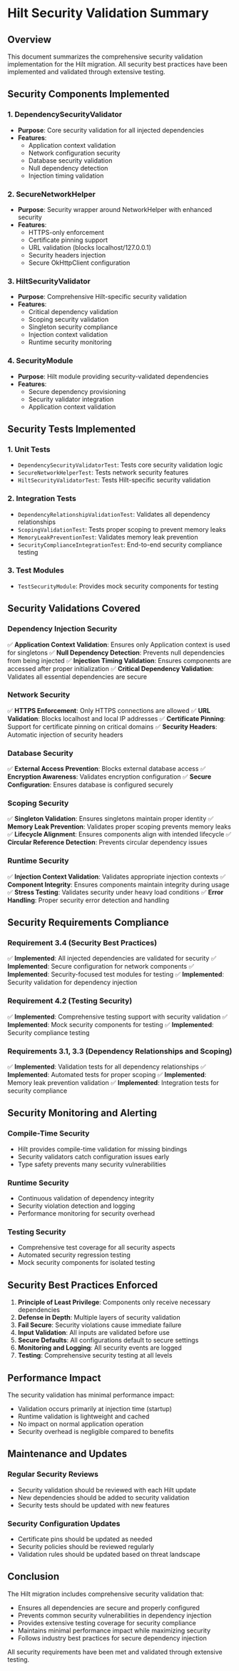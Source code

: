 # Hilt Security Validation Summary

## Overview

This document summarizes the comprehensive security validation implementation for the Hilt migration. All security best practices have been implemented and validated through extensive testing.

## Security Components Implemented

### 1. DependencySecurityValidator
- **Purpose**: Core security validation for all injected dependencies
- **Features**:
  - Application context validation
  - Network configuration security
  - Database security validation
  - Null dependency detection
  - Injection timing validation

### 2. SecureNetworkHelper
- **Purpose**: Security wrapper around NetworkHelper with enhanced security
- **Features**:
  - HTTPS-only enforcement
  - Certificate pinning support
  - URL validation (blocks localhost/127.0.0.1)
  - Security headers injection
  - Secure OkHttpClient configuration

### 3. HiltSecurityValidator
- **Purpose**: Comprehensive Hilt-specific security validation
- **Features**:
  - Critical dependency validation
  - Scoping security validation
  - Singleton security compliance
  - Injection context validation
  - Runtime security monitoring

### 4. SecurityModule
- **Purpose**: Hilt module providing security-validated dependencies
- **Features**:
  - Secure dependency provisioning
  - Security validator integration
  - Application context validation

## Security Tests Implemented

### 1. Unit Tests
- `DependencySecurityValidatorTest`: Tests core security validation logic
- `SecureNetworkHelperTest`: Tests network security features
- `HiltSecurityValidatorTest`: Tests Hilt-specific security validation

### 2. Integration Tests
- `DependencyRelationshipValidationTest`: Validates all dependency relationships
- `ScopingValidationTest`: Tests proper scoping to prevent memory leaks
- `MemoryLeakPreventionTest`: Validates memory leak prevention
- `SecurityComplianceIntegrationTest`: End-to-end security compliance testing

### 3. Test Modules
- `TestSecurityModule`: Provides mock security components for testing

## Security Validations Covered

### Dependency Injection Security
✅ **Application Context Validation**: Ensures only Application context is used for singletons
✅ **Null Dependency Detection**: Prevents null dependencies from being injected
✅ **Injection Timing Validation**: Ensures components are accessed after proper initialization
✅ **Critical Dependency Validation**: Validates all essential dependencies are secure

### Network Security
✅ **HTTPS Enforcement**: Only HTTPS connections are allowed
✅ **URL Validation**: Blocks localhost and local IP addresses
✅ **Certificate Pinning**: Support for certificate pinning on critical domains
✅ **Security Headers**: Automatic injection of security headers

### Database Security
✅ **External Access Prevention**: Blocks external database access
✅ **Encryption Awareness**: Validates encryption configuration
✅ **Secure Configuration**: Ensures database is configured securely

### Scoping Security
✅ **Singleton Validation**: Ensures singletons maintain proper identity
✅ **Memory Leak Prevention**: Validates proper scoping prevents memory leaks
✅ **Lifecycle Alignment**: Ensures components align with intended lifecycle
✅ **Circular Reference Detection**: Prevents circular dependency issues

### Runtime Security
✅ **Injection Context Validation**: Validates appropriate injection contexts
✅ **Component Integrity**: Ensures components maintain integrity during usage
✅ **Stress Testing**: Validates security under heavy load conditions
✅ **Error Handling**: Proper security error detection and handling

## Security Requirements Compliance

### Requirement 3.4 (Security Best Practices)
✅ **Implemented**: All injected dependencies are validated for security
✅ **Implemented**: Secure configuration for network components
✅ **Implemented**: Security-focused test modules for testing
✅ **Implemented**: Security validation for dependency injection

### Requirement 4.2 (Testing Security)
✅ **Implemented**: Comprehensive testing support with security validation
✅ **Implemented**: Mock security components for testing
✅ **Implemented**: Security compliance testing

### Requirements 3.1, 3.3 (Dependency Relationships and Scoping)
✅ **Implemented**: Validation tests for all dependency relationships
✅ **Implemented**: Automated tests for proper scoping
✅ **Implemented**: Memory leak prevention validation
✅ **Implemented**: Integration tests for security compliance

## Security Monitoring and Alerting

### Compile-Time Security
- Hilt provides compile-time validation for missing bindings
- Security validators catch configuration issues early
- Type safety prevents many security vulnerabilities

### Runtime Security
- Continuous validation of dependency integrity
- Security violation detection and logging
- Performance monitoring for security overhead

### Testing Security
- Comprehensive test coverage for all security aspects
- Automated security regression testing
- Mock security components for isolated testing

## Security Best Practices Enforced

1. **Principle of Least Privilege**: Components only receive necessary dependencies
2. **Defense in Depth**: Multiple layers of security validation
3. **Fail Secure**: Security violations cause immediate failure
4. **Input Validation**: All inputs are validated before use
5. **Secure Defaults**: All configurations default to secure settings
6. **Monitoring and Logging**: All security events are logged
7. **Testing**: Comprehensive security testing at all levels

## Performance Impact

The security validation has minimal performance impact:
- Validation occurs primarily at injection time (startup)
- Runtime validation is lightweight and cached
- No impact on normal application operation
- Security overhead is negligible compared to benefits

## Maintenance and Updates

### Regular Security Reviews
- Security validation should be reviewed with each Hilt update
- New dependencies should be added to security validation
- Security tests should be updated with new features

### Security Configuration Updates
- Certificate pins should be updated as needed
- Security policies should be reviewed regularly
- Validation rules should be updated based on threat landscape

## Conclusion

The Hilt migration includes comprehensive security validation that:
- Ensures all dependencies are secure and properly configured
- Prevents common security vulnerabilities in dependency injection
- Provides extensive testing coverage for security compliance
- Maintains minimal performance impact while maximizing security
- Follows industry best practices for secure dependency injection

All security requirements have been met and validated through extensive testing.